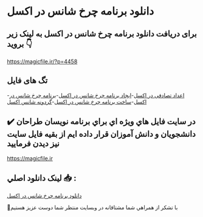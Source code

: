 # دانلود برنامه چرخ شانس در اکسل

## برای دریافت دانلود برنامه چرخ شانس در اکسل به لینک زیر بروید 👇

https://magicfile.ir/?p=4458

## تگ های فایل

-[اعداد تصادفی در اکسل](https://magicfile.ir/product/%d8%a8%d8%b1%d9%86%d8%a7%d9%85%d9%87%da%86%d8%b1%d8%ae-%d8%b4%d8%a7%d9%86%d8%b3-%d8%af%d8%b1-%d8%a7%da%a9%d8%b3%d9%84/)-[ایجاد برنامه چرخ شانس در اکسل](https://magicfile.ir/product/%d8%a8%d8%b1%d9%86%d8%a7%d9%85%d9%87%da%86%d8%b1%d8%ae-%d8%b4%d8%a7%d9%86%d8%b3-%d8%af%d8%b1-%d8%a7%da%a9%d8%b3%d9%84/)-[برنامه چرخ شانس در اکسل](https://magicfile.ir/product/%d8%a8%d8%b1%d9%86%d8%a7%d9%85%d9%87%da%86%d8%b1%d8%ae-%d8%b4%d8%a7%d9%86%d8%b3-%d8%af%d8%b1-%d8%a7%da%a9%d8%b3%d9%84/)-[ساخت برنامه چرخ شانس در اکسل](https://magicfile.ir/product/%d8%a8%d8%b1%d9%86%d8%a7%d9%85%d9%87%da%86%d8%b1%d8%ae-%d8%b4%d8%a7%d9%86%d8%b3-%d8%af%d8%b1-%d8%a7%da%a9%d8%b3%d9%84/)-[گردونه شانس اکسل](https://magicfile.ir/product/%d8%a8%d8%b1%d9%86%d8%a7%d9%85%d9%87%da%86%d8%b1%d8%ae-%d8%b4%d8%a7%d9%86%d8%b3-%d8%af%d8%b1-%d8%a7%da%a9%d8%b3%d9%84/)

## ✔️ در سايت فايل هاي ويژه اي براي برنامه نويسان طراحان دانشجويان و دانش آموزان قرار داده ايم از بقيه فايل سايت نيز ديدن فرماييد

https://magicfile.ir


## لينک دانلود اصلي 📥 :

[دانلود برنامه چرخ شانس در اکسل](https://magicfile.ir/product/%d8%a8%d8%b1%d9%86%d8%a7%d9%85%d9%87%da%86%d8%b1%d8%ae-%d8%b4%d8%a7%d9%86%d8%b3-%d8%af%d8%b1-%d8%a7%da%a9%d8%b3%d9%84/) 


🙏با تشکر از همراهي شما مشتاقانه در وبسایت منتظر شما دوست عزیز هستیم

